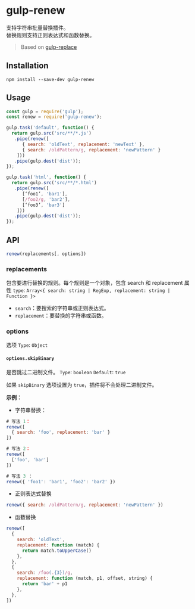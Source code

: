 # gulp-renew

支持字符串批量替换插件。  
替换规则支持正则表达式和函数替换。

> Based on [gulp-replace](https://www.npmjs.com/package/gulp-replace)

## Installation

```
npm install --save-dev gulp-renew
```

## Usage

```js
const gulp = require('gulp');
const renew = require('gulp-renew');

gulp.task('default', function() {
  return gulp.src('src/**/*.js')
   .pipe(renew([
      { search: 'oldText', replacement: 'newText' },
      { search: /oldPattern/g, replacement: 'newPattern' }
    ]))
   .pipe(gulp.dest('dist'));
});

gulp.task('html', function() {
  return gulp.src('src/**/*.html')
   .pipe(renew([
      [‘foo1’, 'bar1'],
      [/foo2/g, 'bar2'],
      [‘foo3’, 'bar3']
    ]))
   .pipe(gulp.dest('dist'));
});
```

## API

```js
renew(replacements[, options])
```

### replacements

包含要进行替换的规则。每个规则是一个对象，包含 search 和 replacement 属性
`type`: `Array<{ search: string | RegExp, replacement: string | Function }>`

- `search`：要搜索的字符串或正则表达式。
- `replacement`：要替换的字符串或函数。

### options

选项
`Type`: `Object`

#### `options.skipBinary`

是否跳过二进制文件。
`Type`: `boolean`
`Default`: `true`

如果 `skipBinary` 选项设置为 `true`，插件将不会处理二进制文件。

**示例：**

- 字符串替换：

```js
# 写法 1：
renew([
  { search: 'foo', replacement: 'bar' }
])

# 写法 2：
renew([
  ['foo', 'bar']
])

# 写法 3 ：
renew({ 'foo1': 'bar1', 'foo2': 'bar2' })
```

- 正则表达式替换

```js
renew({ search: /oldPattern/g, replacement: 'newPattern' })
```

- 函数替换

```js
renew([
  {
    search: 'oldText',
    replacement: function (match) {
      return match.toUpperCase()
    },
  },
  {
    search: /foo(.{3})/g,
    replacement: function (match, p1, offset, string) {
      return 'bar' + p1
    },
  },
])
```
